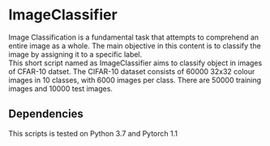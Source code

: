 # ImageClassifier
Image Classification is a fundamental task that attempts to comprehend an entire image as a whole. The main objective in this content is to classify the image by assigning it to a specific label.  
This short script named as ImageClassifier aims to classify object in images of CFAR-10 datset. The CIFAR-10 dataset consists of 60000 32x32 colour images in 10 classes, with 6000 images per class. There are 50000 training images and 10000 test images.

## Dependencies

This scripts is tested on Python 3.7 and Pytorch 1.1
